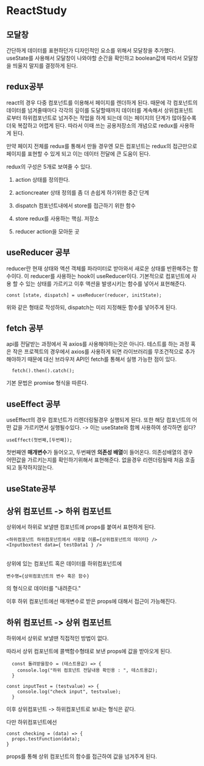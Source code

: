 # ReactStudy


## 모달창
간단하게 데이터를 표현하던가 디자인적인 요소를 위해서 모달창을 추가했다.
useState를 사용해서 모달창이 나와야할 순간을 확인하고 boolean값에 따라서 모달창을 띄울지 말지를 결정하게 된다.
## redux공부
react의 경우 다중 컴포넌트를 이용해서 페이지를 렌더하게 된다.
때문에 각 컴포넌트의 데이터를 넘겨줄때마다 각각의 깊이를 도달할때까지 데이터를 계속해서 상위컴포넌트로부터 하위컴포넌트로 넘겨주는 작업을 하게 되는데 이는 페이지의 단계가 많아질수록 더욱 복잡하고 어렵게 된다.
따라서 이때 쓰는 공용저장소의 개념으로 redux를 사용하게 된다.

만약 페이지 전체를 redux를 통해서 만들 경우엔 모든 컴포넌트는 redux의 접근만으로 페이지를 표현할 수 있게 되고 이는 데이터 전달에 큰 도움이 된다.

redux의 구성은 5개로 보여줄 수 있다.
1. action 상태를 정의한다.

2. actioncreater 상태 정의를 좀 더 손쉽게 하기위한 중간 단계

3. dispatch 컴포넌트내에서 store를 접근하기 위한 함수

4. store redux를 사용하는 핵심. 저장소

5. reducer action을 모아둔 곳


## useReducer 공부
reducer란 현재 상태와 액션 객체를 파라미터로 받아와서 새로운 상태를 반환해주는 함수이다.
이 reducer를 사용하는 hook이 useReducer이다.
기본적으로 컴포넌트에 사용 할 수 있는 상태를 가르키고 이후 액션을 발생시키는 함수를 넣어서 표현해준다.

```
const [state, dispatch] = useReducer(reducer, initState);
```
위와 같은 형태로 작성하되, dispatch는 미리 지정해둔 함수를 넣어주게 된다.

## fetch 공부
api를 전달받는 과정에서 꼭 axios를 사용해야하는것은 아니다.
테스트를 하는 과정 혹은 작은 프로젝트의 경우에서 axios를 사용하게 되면 라이브러리를 무조건적으로 추가해야하기 때문에 대신 브라우저 API인 fetch를 통해서 실행 가능한 점이 있다.

```
  fetch().then().catch();
```
기본 문법은 promise 형식을 따른다.



## useEffect 공부
useEffect의 경우 컴포넌트가 리렌더링될경우 실행되게 된다.
또한 해당 컴포넌트의 어떤 값을 가르키면서 실행될수있다.
-> 이는 useState와 함께 사용하여 생각하면 쉽다?

```
useEffect(첫번째,[두번째]);
```

첫번째엔 <b>매개변수</b>가 들어오고, 두번째엔 <b>의존성 배열</b>이 들어온다.
의존성배열의 경우 어떤값을 가르키는지를 확인하기위해서 표현해준다.
없을경우 리렌더링될때 처음 호출되고 동작하지않는다.





## useState공부

## 상위 컴포넌트 -> 하위 컴포넌트
상위에서 하위로 보낼땐 컴포넌트에 props를 붙여서 표현하게 된다.

```
<하위컴포넌트 하위컴포넌트에서 사용할 이름={상위컴포넌트의 데이터} /> 
<Inputboxtest data={ testData1 } />
```
<br>
상위에 있는 컴포넌트 혹은 데이터를 하위컴포넌트에

```
변수명={상위컴포넌트의 변수 혹은 함수}
```

의 형식으로 데이터를 "내려준다."

이후 하위 컴포넌트에선 매개변수로 받은 props에 대해서 접근이 가능해진다.



## 하위 컴포넌트 -> 상위 컴포넌트
하위에서 상위로 보낼땐 직접적인 방법이 없다.

따라서 상위 컴포넌트에 콜백함수형태로 보낸 props에 값을 받아오게 된다.
```
  const 돌려받을함수 = (테스트용값) => {
    console.log("하위 컴포넌트 전달내용 확인용 : ", 테스트용값);
  }

const inputTest = (testvalue) => {
    console.log("check input", testvalue);    
  }
```
이후 상위컴포넌트 -> 하위컴포넌트로 보내는 형식은 같다.

다만 하위컴포넌트에선 
```
const checking = (data) => {
  props.testFunction(data);
}
```    
 props를 통해 상위 컴포넌트의 함수를 접근하여 값을 넘겨주게 된다.
 
 
